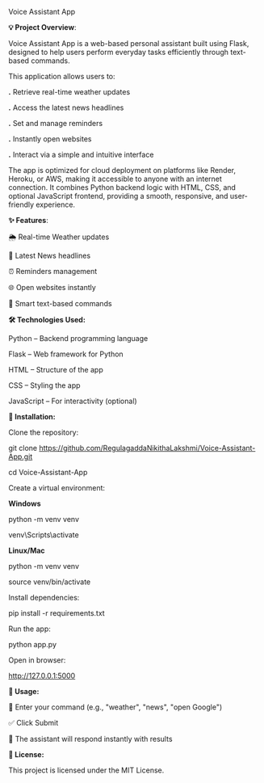 Voice Assistant App


**💡 Project Overview**:

Voice Assistant App is a web-based personal assistant built using Flask, designed to help users perform everyday tasks efficiently through text-based commands.

This application allows users to:

**.** Retrieve real-time weather updates

**.** Access the latest news headlines

**.** Set and manage reminders

**.** Instantly open websites

**.** Interact via a simple and intuitive interface

The app is optimized for cloud deployment on platforms like Render, Heroku, or AWS, making it accessible to anyone with an internet connection.
It combines Python backend logic with HTML, CSS, and optional JavaScript frontend, providing a smooth, responsive, and user-friendly experience.

**✨ Features**:

🌦️ Real-time Weather updates

📰 Latest News headlines

⏰ Reminders management

🌐 Open websites instantly

🤖 Smart text-based commands

**🛠️ Technologies Used:**

Python – Backend programming language

Flask – Web framework for Python

HTML – Structure of the app

CSS – Styling the app

JavaScript – For interactivity (optional)

**🚀 Installation:**

Clone the repository:

git clone https://github.com/RegulagaddaNikithaLakshmi/Voice-Assistant-App.git

cd Voice-Assistant-App


Create a virtual environment:

**Windows**

python -m venv venv

venv\Scripts\activate


**Linux/Mac**

python -m venv venv

source venv/bin/activate


Install dependencies:

pip install -r requirements.txt


Run the app:

python app.py


Open in browser:

http://127.0.0.1:5000

**🎯 Usage:**

📝 Enter your command (e.g., "weather", "news", "open Google")

✅ Click Submit

🌟 The assistant will respond instantly with results

**📄 License:**

This project is licensed under the MIT License.



